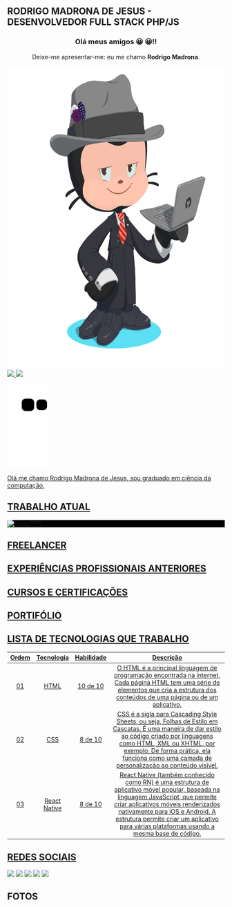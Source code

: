 ## RODRIGO MADRONA DE JESUS - DESENVOLVEDOR FULL STACK PHP/JS

<div align="center">
  <h3> Olá meus amigos 	&#128512;	&#128512;!! </h3>
  <p>Deixe-me apresentar-me: eu me chamo <b>Rodrigo Madrona</b>.</p>
  <img height="700" src="/avatar/octocat-madrona.png"/>
</div>

<div>
  <a href="https://github.com/rodrigomadronadejesus">
  <img height="180em" src="https://github-readme-stats.vercel.app/api/top-langs/?username=rodrigomadronadejesus&layout=compact&langs_count=8&theme=dracula"/>
  <img height="180em" src="https://github-readme-stats.vercel.app/api?username=rodrigomadronadejesus&show_icons=true&theme=dracula&include_all_commits=true&count_private=true"/>
</div>

<!-- Snake Game -->
![snake gif](https://github.com/rodrigomadronadejesus/rodrigomadronadejesus/blob/output/github-contribution-grid-snake.svg)

  Olá me chamo Rodrigo Madrona de Jesus, sou graduado em ciência da computação,
 
## TRABALHO ATUAL
<div style="background-color: black;">
  <img src="https://www.versatecnologia.com.br/wp-content/uploads/2018/10/VT_Header-1.png" alt="VersaTEC"/>
</div>
 
## FREELANCER
  
## EXPERIÊNCIAS PROFISSIONAIS ANTERIORES
## CURSOS E CERTIFICAÇÕES
## PORTIFÓLIO
## LISTA DE TECNOLOGIAS QUE TRABALHO
| Ordem | Tecnologia | Habilidade |Descrição|
|:---: |:---: |:---: |:---:|
| 01 | HTML | 10 de 10 |O HTML é a principal linguagem de programação encontrada na internet. Cada página HTML tem uma série de elementos que cria a estrutura dos conteúdos de uma página ou de um aplicativo.|
| 02 | CSS | 8 de 10 |CSS é a sigla para Cascading Style Sheets, ou seja, Folhas de Estilo em Cascatas. É uma maneira de dar estilo ao código criado por linguagens como HTML, XML ou XHTML, por exemplo. De forma prática, ela funciona como uma camada de personalização ao conteúdo visível.|
| 03 | React Native | 8 de 10 |React Native (também conhecido como RN) é uma estrutura de aplicativo móvel popular, baseada na linguagem JavaScript, que permite criar aplicativos móveis renderizados nativamente para iOS e Android. A estrutura permite criar um aplicativo para várias plataformas usando a mesma base de código.|
  
## REDES SOCIAIS
[<img src="https://img.shields.io/badge/linkedin-%230077B5.svg?&style=for-the-badge&logo=linkedin&logoColor=white" />](https://linkedin.com/in/rodrigo-madrona-de-jesus-54a81b22b)
[<img src = "https://img.shields.io/badge/instagram-%23E4405F.svg?&style=for-the-badge&logo=instagram&logoColor=white">](https://www.instagram.com/rodrigomadronadejesus) 
[<img src = "https://img.shields.io/badge/facebook-%231877F2.svg?&style=for-the-badge&logo=facebook&logoColor=white">](https://www.facebook.com/rodrigo.madronadejesus?mibextid=ZbWKwL)
[<img src="https://img.shields.io/badge/twitter-%231DA1F2.svg?&style=for-the-badge&logo=twitter&logoColor=white" />](https://twitter.com/USERNAME)
[<img src="https://img.shields.io/badge/-YouTube-ff0000?style=for-the-badge&labelColor=ff0000&logo=youtube&logoColor=white" />](https://twitter.com/USERNAME)
  
## FOTOS
